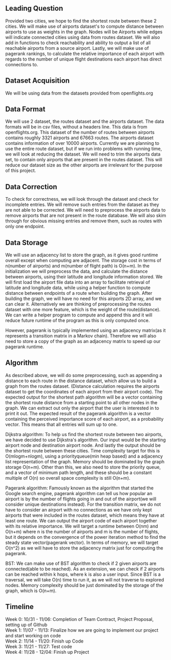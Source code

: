 ## Leading Question
Provided two cities, we hope to find the shortest route between these 2 cities. We will make use of airports dataset's to compute distance between airports to use as weights in the graph. Nodes will be Airports while edges will indicate connected cities using data from routes dataset. We will also add in functions to check reachability and ability to output a list of all reachable airports from a source airport. Lastly, we will make use of pagerank rankings, to calculate the relative importance of each airport with regards to the number of unique flight destinations each airport has direct connections to.

## Dataset Acquisition
We will be using data from the datasets provided from openflights.org



## Data Format
We will use 2 dataset, the routes dataset and the airports dataset.
The data formats will be in csv files, without a headers line. This data is from openflights.org. This dataset of the number of routes between airports contains roughly 3321 airports and 67663 routes. The airports dataset contains information of over 10000 airports. Currently we are planning to use the entire route dataset, but if we run into problems with running time, we will look at reducing the dataset. We will need to trim the airports data set, to contain only airports that are present in the routes dataset. This will reduce our dataset size as the other airports are irrelevant for the purpose of this project.  


## Data Correction  
To check for correctness, we will look through the dataset and check for incomplete entries. We will remove such entries from the dataset as they are not able to be corrected. We will need to preprocess the airports data to remove airports that are not present in the route database. We will also skim through for obvious missing entries and remove them, such as routes with only one endpoint.


## Data Storage
We will use an adjacency list to store the graph, as it gives good runtime overall except when computing are adjacent. The storage cost in terms of n(number of airports) and m(number of flight path) is O(n+m). In the initialization we will preprocess the data, and calculate the distance between airports, using their latitude and longitude information stored. We will first load the airport file data into an array to facilitate retrieval of latitude and longitude data, while using a helper function to compute distance between endpoints of a route when building the graph. After building the graph, we will have no need for this airports 2D array, and we can clear it. Alternatively we are thinking of preprocessing the routes dataset with one more feature, which is the weight of the route(distance). We can write a helper program to compute and append this and it will reduce future runtime of the program as this is only computed once.

However, pagerank is typically implemented using an adjacency matrix(as it represents a transition matrix in a Markov chain). Therefore we will also need to store a copy of the graph as an adjacency matrix to speed up our pagerank runtime.

## Algorithm
As described above, we will do some preprocessing, such as appending a distance to each route in the distance dataset, which allow us to build a graph from the routes dataset. (Distance calculation requires the airports dataset to get the coordinates of each airport from their airport code). The expected output for the shortest path algorithm will be a vector containing the shortest route distance from a starting point to all other nodes in the graph. We can extract out only the airport that the user is interested in to print it out. The expected result of the pagerank algorithm is a vector containing the perceived importance score of each airport, as a probability vector. This means that all entries will sum up to one.   
  
Dijkstra algorithm: To help us find the shortest route between two airports, we have decided to use Dijkstra's algorithm. Our input would be the starting airport node and destination airport node. And lastly the output should be the shortest route between these cities. Time complexity target for this is O(mlogm+nlogm), using a priorityqueue(min heap based) and a adjacency list representation of the graph. Memory should be dominated by the graph storage O(n+m). Other than this, we also need to store the priority queue, and a vector of minimum path length, and these should be a constant multiple of O(n) so overall space complexity is still O(n+m).  
  
Pagerank algorithm: Famously known as the algorithm that started the Google search engine, pagerank algorithm can tell us how popular an airport is by the number of flights going in and out of the airport(we will consider unique destinations instead). For the transition matrix, we do not have to consider an airport with no connections as we have only kept airports that were included in the routes dataset, which means they have at least one route. We can output the airport code of each airport together with its relative importance. We will target a runtime between O(nm) and O(n+m) where n is the number of airports and m is the number of flights, but it depends on the convergence of the power iteration method to find the steady state vector(pagerank vector). In terms of memory, we will target O(n^2) as we will have to store the adjacency matrix just for computing the pagerank.  
  
BST: We can make use of BST algorithm to check if 2 given airports are connected(able to be reached). As an extension, we can check if 2 airports can be reached within k hops, where k is also a user input. Since BST is a traversal, we will take O(n) time to run it, as we will not traverse to explored nodes. Memory complexity should be just dominated by the storage of the graph, which is O(n+m).  



## Timeline
Week 0: 10/31 - 11/06: Completion of Team Contract, Project Proposal, setting up of Github  
Week 1: 11/07 - 11/13: Finalize how we are going to implement our project and start working on code  
Week 2: 11/14 - 11/20: Finish up Code  
Week 3: 11/21 - 11/27: Test code  
Week 4: 11/28 - 12/04: Finish up Project
